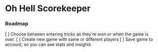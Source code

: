 # Oh Hell Scorekeeper


### Roadmap

[ ] Choose between entering tricks as they're won or when the game is over.
[ ] Create new game with same or different players
[ ] Save game to account, so you can see stats and insights